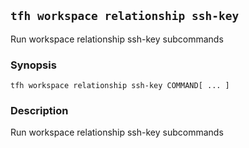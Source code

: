 ## `tfh workspace relationship ssh-key`

Run workspace relationship ssh-key subcommands

### Synopsis

    tfh workspace relationship ssh-key COMMAND[ ... ]

### Description

Run workspace relationship ssh-key subcommands


